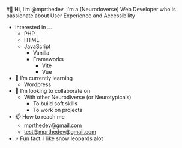 #👋 Hi, I’m @mprthedev. I'm a (Neurodoverse) Web Developer who is passionate about User Experience and Accessibility
- interested in ...
  - PHP
  - HTML
  - JavaScript
    - Vanilla
    - Frameworks
      - Vite
      - Vue
- 🌱 I’m currently learning
  - Wordpress   
- 💞️ I’m looking to collaborate on
  - With other Neurodiverse (or Neurotypicals)
    - To  build soft skills
    - To work on projects
- 📫 How to reach me
  - [mprthedev@gmail.com](mprthedev@gmail.com])
  - <a href="mailto:test\@mprthedev@gmail.com">test\@mprthedev@gmail.com</a>
- ⚡ Fun fact: I like snow leopards alot

<!---
mprthedev/mprthedev is a ✨ special ✨ repository because its `README.md` (this file) appears on your GitHub profile.
You can click the Preview link to take a look at your changes.
--->
